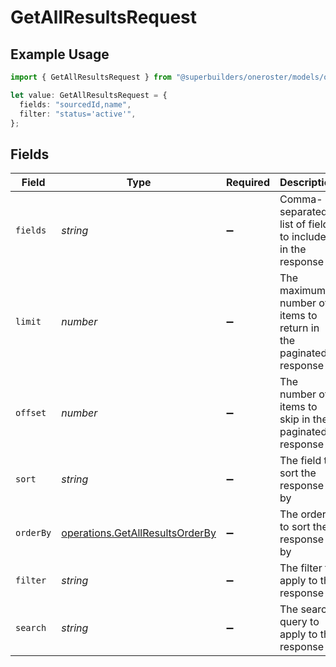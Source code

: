 # GetAllResultsRequest

## Example Usage

```typescript
import { GetAllResultsRequest } from "@superbuilders/oneroster/models/operations";

let value: GetAllResultsRequest = {
  fields: "sourcedId,name",
  filter: "status='active'",
};
```

## Fields

| Field                                                                              | Type                                                                               | Required                                                                           | Description                                                                        | Example                                                                            |
| ---------------------------------------------------------------------------------- | ---------------------------------------------------------------------------------- | ---------------------------------------------------------------------------------- | ---------------------------------------------------------------------------------- | ---------------------------------------------------------------------------------- |
| `fields`                                                                           | *string*                                                                           | :heavy_minus_sign:                                                                 | Comma-separated list of fields to include in the response                          | sourcedId,name                                                                     |
| `limit`                                                                            | *number*                                                                           | :heavy_minus_sign:                                                                 | The maximum number of items to return in the paginated response                    | 100                                                                                |
| `offset`                                                                           | *number*                                                                           | :heavy_minus_sign:                                                                 | The number of items to skip in the paginated response                              | 0                                                                                  |
| `sort`                                                                             | *string*                                                                           | :heavy_minus_sign:                                                                 | The field to sort the response by                                                  |                                                                                    |
| `orderBy`                                                                          | [operations.GetAllResultsOrderBy](../../models/operations/getallresultsorderby.md) | :heavy_minus_sign:                                                                 | The order to sort the response by                                                  |                                                                                    |
| `filter`                                                                           | *string*                                                                           | :heavy_minus_sign:                                                                 | The filter to apply to the response                                                | status='active'                                                                    |
| `search`                                                                           | *string*                                                                           | :heavy_minus_sign:                                                                 | The search query to apply to the response                                          |                                                                                    |